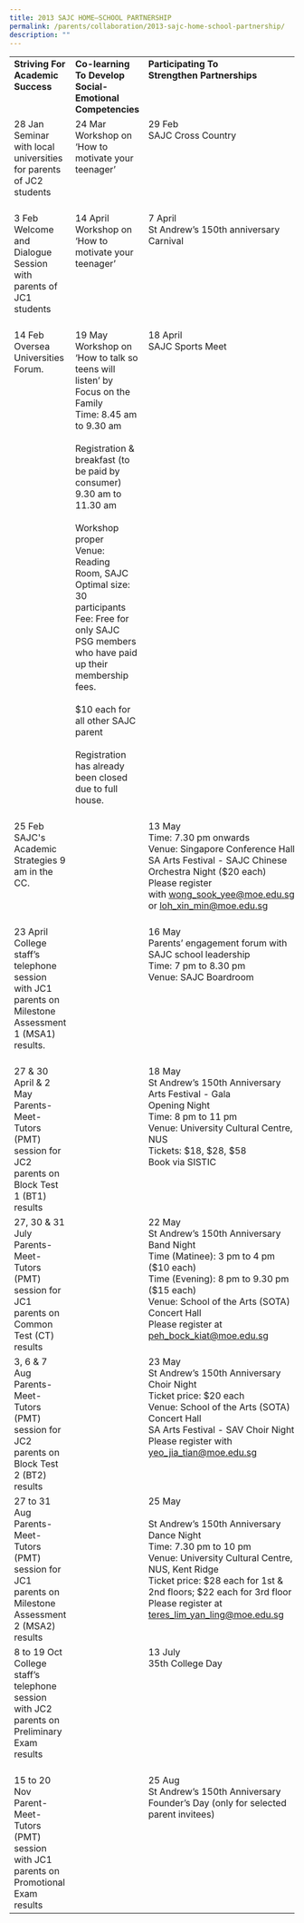 ```yaml
---
title: 2013 SAJC HOME–SCHOOL PARTNERSHIP
permalink: /parents/collaboration/2013-sajc-home-school-partnership/
description: ""
---
```


<table class="iveo_table ives_tab_simple3 ive_eobj_center">
<tbody>
<tr>
<td valign="top" width="243"><strong>Striving For Academic Success</strong></td>
<td valign="top" width="246"><strong>Co-learning To Develop Social-Emotional Competencies</strong></td>
<td valign="top" width="236">
<div><strong>Participating To</strong></div>
<div><strong>Strengthen Partnerships</strong></div>
</td>
<td valign="top" width="220"><strong>Contributing To Broaden Opportunities</strong></td>
</tr>
<tr>
<td valign="top" width="243">
<div>28 Jan</div>
<div>Seminar with local universities for parents of JC2 students</div>
<div>&nbsp;</div>
</td>
<td valign="top" width="246">
<div>24 Mar</div>
<div>Workshop on &lsquo;How to motivate your teenager&rsquo;</div>
</td>
<td valign="top" width="236">
<div>29 Feb</div>
<div>SAJC Cross Country</div>
</td>
<td valign="top" width="220">
<div>7 April</div>
<div>St Andrew&rsquo;s 150thanniversary Carnival</div>
</td>
</tr>
<tr>
<td valign="top" width="243">
<div>3 Feb</div>
<div>Welcome and Dialogue Session with parents of JC1 students</div>
<div>&nbsp;</div>
</td>
<td valign="top" width="246">
<div>14 April</div>
<div>Workshop on &lsquo;How to motivate your teenager&rsquo;</div>
</td>
<td valign="top" width="236">
<div>7 April</div>
<div>St Andrew&rsquo;s 150th anniversary Carnival</div>
</td>
<td valign="top" width="220">
<div>July - Sep</div>
<div>Parent&rsquo;s contribution to the SAJC Night Study Programme</div>
</td>
</tr>
<tr>
<td valign="top" width="243">
<div>14 Feb</div>
<div>Oversea Universities Forum.</div>
</td>
<td valign="top" width="246">
<div>19 May</div>
<div>Workshop on &lsquo;How to talk so teens will listen&rsquo; by Focus on the Family</div>
<div>Time: 8.45 am to 9.30 am</div>
<div>&nbsp;</div>
<div>Registration &amp; breakfast (to be paid by consumer)</div>
<div>9.30 am to 11.30 am</div>
<div>&nbsp;</div>
<div>Workshop proper</div>
<div>Venue: Reading Room, SAJC</div>
<div>Optimal size: 30 participants</div>
<div>Fee: Free for only SAJC PSG members who have paid up their membership fees.</div>
<div>&nbsp;</div>
<div>$10 each for all other SAJC parent</div>
<div>&nbsp;</div>
<div>Registration has already been closed due to full house.</div>
<div>&nbsp;</div>
</td>
<td valign="top" width="236">
<div>18 April</div>
<div>SAJC Sports Meet</div>
</td>
<td valign="top" width="220">
<div>26 Nov - 6 Dec</div>
<div>Parents&rsquo; hosting work shadowing opportunities for students.</div>
</td>
</tr>
<tr>
<td valign="top" width="243">
<div>25 Feb</div>
<div>SAJC's Academic Strategies 9 am in the CC.</div>
</td>
<td valign="top" width="246">&nbsp;</td>
<td valign="top" width="236">
<div>13 May</div>
<div>Time: 7.30 pm onwards</div>
<div>Venue: Singapore Conference Hall</div>
<div>SA Arts Festival - SAJC Chinese Orchestra Night ($20 each)</div>
<div>Please register with&nbsp;<a href="mailto:wong_sook_yee@moe.edu.sg" target="">wong_sook_yee@moe.edu.sg</a>&nbsp;</div>
<div>or&nbsp;<a href="mailto:loh_xin_min@moe.edu.sg" target="">loh_xin_min@moe.edu.sg</a></div>
<div>&nbsp;</div>
</td>
<td valign="top" width="220">&nbsp;</td>
</tr>
<tr>
<td valign="top" width="243">
<div>23 April</div>
<div>College staff&rsquo;s telephone session with JC1 parents on Milestone Assessment 1 (MSA1) results.</div>
<div>&nbsp;</div>
</td>
<td valign="top" width="246">&nbsp;</td>
<td valign="top" width="236">
<div>16 May</div>
<div>Parents&rsquo; engagement forum with SAJC school leadership</div>
<div>Time: 7 pm to 8.30 pm</div>
<div>Venue: SAJC Boardroom</div>
</td>
<td valign="top" width="220">&nbsp;</td>
</tr>
<tr>
<td valign="top" width="243">
<div>27 &amp; 30 April &amp; 2 May</div>
<div>Parents-Meet-Tutors (PMT) session for JC2 parents on Block Test 1 (BT1) results</div>
</td>
<td valign="top" width="246">&nbsp;</td>
<td valign="top" width="236">
<div>18 May</div>
<div>St Andrew&rsquo;s 150th Anniversary Arts Festival - Gala</div>
<div>Opening Night</div>
<div>Time: 8 pm to 11 pm</div>
<div>Venue: University Cultural Centre, NUS</div>
<div>Tickets: $18, $28, $58</div>
<div>Book via SISTIC</div>
<div>&nbsp;</div>
</td>
<td valign="top" width="220">&nbsp;</td>
</tr>
<tr>
<td valign="top" width="243">
<div>27, 30 &amp; 31 July</div>
<div>Parents-Meet-Tutors (PMT) session for JC1 parents on Common Test (CT) results</div>
</td>
<td valign="top" width="246">&nbsp;</td>
<td valign="top" width="236">
<div>22 May</div>
<div>St Andrew&rsquo;s 150th Anniversary Band Night</div>
<div>Time (Matinee): 3 pm to 4 pm ($10 each)</div>
<div>Time (Evening): 8 pm to 9.30 pm ($15 each)</div>
<div>Venue: School of the Arts (SOTA) Concert Hall</div>
<div>Please register at</div>
<div><a href="mailto:peh_bock_kiat@moe.edu.sg">peh_bock_kiat@moe.edu.sg</a></div>
<div>&nbsp;</div>
</td>
<td valign="top" width="220">&nbsp;</td>
</tr>
<tr>
<td valign="top" width="243">
<div>3, 6 &amp; 7 Aug</div>
<div>Parents-Meet-Tutors (PMT) session for JC2 parents on Block Test 2 (BT2) results</div>
</td>
<td valign="top" width="246">&nbsp;</td>
<td valign="top" width="236">
<div>23 May</div>
<div>St Andrew&rsquo;s 150th Anniversary Choir Night</div>
<div>Ticket price: $20 each</div>
<div>Venue: School of the Arts (SOTA) Concert Hall</div>
<div>SA Arts Festival - SAV Choir Night</div>
<div>Please register with</div>
<div><a href="mailto:yeo_jia_tian@moe.edu.sg" target="">yeo_jia_tian@moe.edu.sg</a></div>
<div>&nbsp;</div>
</td>
<td valign="top" width="220">&nbsp;</td>
</tr>
<tr>
<td valign="top" width="243">
<div>27 to 31 Aug</div>
<div>Parents-Meet-Tutors (PMT) session for JC1 parents on Milestone Assessment 2 (MSA2) results</div>
</td>
<td valign="top" width="246">&nbsp;</td>
<td valign="top" width="236">
<div>25 May</div>
<div>&nbsp;</div>
<div>St Andrew&rsquo;s 150th Anniversary Dance Night</div>
<div>Time: 7.30 pm to 10 pm</div>
<div>Venue: University Cultural Centre, NUS, Kent Ridge</div>
<div>Ticket price: $28 each for 1st &amp; 2nd floors; $22 each for 3rd floor</div>
<div>Please register at</div>
<div><a href="mailto:teres_lim_yan_ling@moe.edu.sg" target="">teres_lim_yan_ling@moe.edu.sg</a></div>
<div>&nbsp;</div>
</td>
<td valign="top" width="220">&nbsp;</td>
</tr>
<tr>
<td valign="top" width="243">
<div>8 to 19 Oct</div>
<div>College staff&rsquo;s telephone session with JC2 parents on Preliminary Exam results</div>
<div>&nbsp;</div>
</td>
<td valign="top" width="246">&nbsp;</td>
<td valign="top" width="236">
<div>13 July</div>
<div>35th College Day</div>
</td>
<td valign="top" width="220">&nbsp;</td>
</tr>
<tr>
<td valign="top" width="243">
<div>15 to 20 Nov</div>
<div>Parent-Meet-Tutors (PMT) session with JC1 parents on Promotional Exam results</div>
</td>
<td valign="top" width="246">&nbsp;</td>
<td valign="top" width="236">
<div>25 Aug</div>
<div>St Andrew&rsquo;s 150th Anniversary Founder&rsquo;s Day (only for selected parent invitees)</div>
</td>
</tr>
</tbody>
</table>